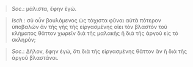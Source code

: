 

>  *Soc.*: μάλιστα, ἔφην ἐγώ.



>  *Isch.*: σὺ οὖν βουλόμενος ὡς τάχιστα φῦναι αὐτὰ πότερον ὑποβαλὼν ἂν τῆς γῆς τῆς εἰργασμένης οἴει τὸν βλαστὸν τοῦ κλήματος θᾶττον χωρεῖν διὰ τῆς μαλακῆς ἢ διὰ τῆς ἀργοῦ εἰς τὸ σκληρόν;



>  *Soc.*: Δῆλον, ἔφην ἐγώ, ὅτι διὰ τῆς εἰργασμένης θᾶττον ἂν ἢ διὰ τῆς ἀργοῦ βλαστάνοι.